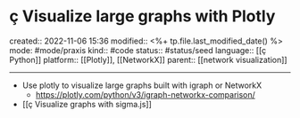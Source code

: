 # ç Visualize large graphs with Plotly
created:: 2022-11-06 15:36
modified:: <%+ tp.file.last_modified_date() %>
mode: #mode/praxis 
kind:: #code
status:: #status/seed
language:: [[ç Python]]
platform:: [[Plotly]], [[NetworkX]]
parent:: [[network visualization]]
***

* Use plotly to visualize large graphs built with igraph or NetworkX
	* https://plotly.com/python/v3/igraph-networkx-comparison/
* [[ç Visualize graphs with sigma.js]]


